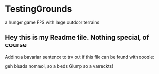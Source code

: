 # TestingGrounds
a hunger game FPS with large outdoor terrains

## Hey this is my Readme file. Nothing special, of course


Adding a bavarian sentence to try out if this file can be found with google:

geh bluads nommoi, so a bleds Glump so a varreckts!

